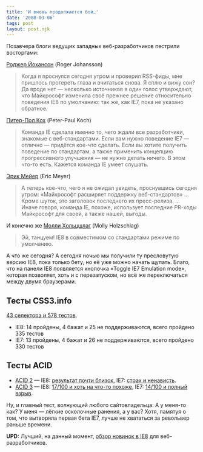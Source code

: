 ```yaml
---
title: 'И вновь продолжается бой…'
date: '2008-03-06'
tags: post
layout: post.njk
---
```


Позавчера блоги ведущих западных веб-разработчиков пестрили восторгами:

[Роджер Йохансон](http://www.456bereastreet.com/archive/200803/surprise_of_the_year_ie8_will_use_standards_mode_by_default/) (Roger Johansson)

> Когда я проснулся сегодня утром и проверил RSS-фиды, мне пришлось протереть глаза и вчитаться снова. Я сплю и вижу сон? Да вроде нет — несколько источников в один голос утверждают, что Майкрософт изменила своё прежнее решение относительно поведения IE8 по умолчанию: так же, как IE7, пока не указано обратное.

[Питер-Пол Кох](http://quirksmode.org/blog/archives/2008/03/ie_team_changes.html) (Peter-Paul Koch)

> Команда IE сделала именно то, чего ждали все разработчики, знакомые с веб-стандартами. Если вам нужно поведение IE7 — отлично — придётся кое-что сделать. Если вы хотите получить поведение по стандартам, а также применить концепцию прогрессивного улучшения — не нужно делать ничего. В этом что-то есть. Кажется команда IE умеет слушать.

[Эрик Мейер](http://meyerweb.com/eric/thoughts/2008/03/03/meta-change/) (Eric Meyer)

> А теперь кое-что, чего я не ожидал увидеть, проснувшись сегодня утром: «Майкрософт расширяет поддержку веб-стандартов» … Кроме шуток, это заголовок последнего их пресс-релиза. … Иначе говоря, команда IE, похоже, использует последние PR-ходы Майкрософт для своей, а также нашей, выгоды.

И конечно же [Молли Хольцшлаг](http://molly.com/2008/03/03/ie8-standards-mode-to-be-default/) (Molly Holzschlag)

> Эй, танцуем! IE8 в совместимом со стандартами режиме по умолчанию.

А что же сегодня? А сегодня ночью мы получили ту пресловутую версию IE8, пока только бету, но её уже можно начать щупать. Благо, что на панели IE8 появляется кнопочка «Toggle IE7 Emulation mode», которая позволяет, хоть и с перезапуском, но всё же переключаться между двумя браузерами.

## Тесты CSS3.info

[43 селектора и 578 тестов](http://www.css3.info/selectors-test/).

- IE8: 14 пройдены, 4 бажат и 25 не поддерживаются, всего пройдено 335 тестов
- IE7: 13 пройдены, 4 бажат и 26 не поддерживаются, всего пройдено 330 тестов

## Тесты ACID

- [ACID 2](http://acid2.acidtests.org/) — IE8: [результат почти близок](/pro/2008/03/battle-again/acid2.ie8.png), IE7: [страх и ненависть](/pro/2008/03/battle-again/acid2.ie7.png).
- [ACID 3](http://acid3.acidtests.org/) — IE8: [17/100 и хоть на что-то похоже](/pro/2008/03/battle-again/acid3.ie8.png), IE7: [14/100 и полный взрыв](/pro/2008/03/battle-again/acid3.ie7.png).

Ну, и главный тест, волнующий любого сайтовладельца: А у меня-то как? У меня — лёгкие осколочные ранения, а у вас? Хотя, памятуя о том, что вытворяла первая бета IE7, лучше не хвататься за револьвер раньше времени.

**UPD:** Лучший, на данный момент, [обзор новинок в IE8](http://www.howtocreate.co.uk/ie8.html) для веб-разработчиков.
